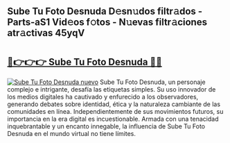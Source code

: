## Sube Tu Foto Desnuda D𝚎sn𝚞dos filtr𝚊dos - Parts-aS1 Vid𝚎os f𝚘tos - N𝚞evas filtr𝚊ciones atr𝚊ctivas 45yqV

# <h2><a href="http://mb0hbim.tromn.icu/?c=Sube+Tu+Foto+Desnuda">🔗👉👉👉 Sube Tu Foto Desnuda 🔗🔗</a></h2>

[![Sube Tu Foto Desnuda nuevo](https://i.imgur.com/pEAQMta.gif)](http://mb0hbim.tromn.icu/?c=Sube+Tu+Foto+Desnuda)
Sube Tu Foto Desnuda, un personaje complejo e intrigante, desafía las etiquetas simples. Su uso innovador de los medios digitales ha cautivado y enfurecido a los observadores, generando debates sobre identidad, ética y la naturaleza cambiante de las comunidades en línea. Independientemente de sus movimientos futuros, su importancia en la era digital es incuestionable. Armada con una tenacidad inquebrantable y un encanto innegable, la influencia de Sube Tu Foto Desnuda en el mundo virtual no tiene límites.

